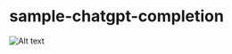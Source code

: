 # sample-chatgpt-completion

![Alt text]([path/to/your/image.png](https://github.com/aashishgk7760/sample-chatgpt-completion/blob/main/Screenshot%202023-12-04%20at%206.50.33%E2%80%AFPM.png)https://github.com/aashishgk7760/sample-chatgpt-completion/blob/main/Screenshot%202023-12-04%20at%206.50.33%E2%80%AFPM.png)
